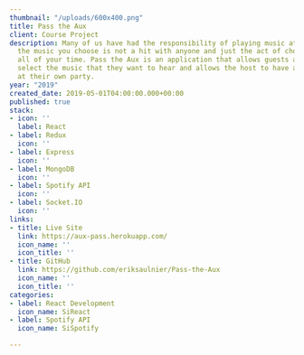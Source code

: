 ```yaml
---
thumbnail: "/uploads/600x400.png"
title: Pass the Aux
client: Course Project
description: Many of us have had the responsibility of playing music at a party, sometimes
  the music you choose is not a hit with anyone and just the act of choosing is sapping
  all of your time. Pass the Aux is an application that allows guests at a party to
  select the music that they want to hear and allows the host to have a better time
  at their own party.
year: "2019"
created_date: 2019-05-01T04:00:00.000+00:00
published: true
stack:
- icon: ''
  label: React
- label: Redux
  icon: ''
- label: Express
  icon: ''
- label: MongoDB
  icon: ''
- label: Spotify API
  icon: ''
- label: Socket.IO
  icon: ''
links:
- title: Live Site
  link: https://aux-pass.herokuapp.com/
  icon_name: ''
  icon_title: ''
- title: GitHub
  link: https://github.com/eriksaulnier/Pass-the-Aux
  icon_name: ''
  icon_title: ''
categories:
- label: React Development
  icon_name: SiReact
- label: Spotify API
  icon_name: SiSpotify

---
```

